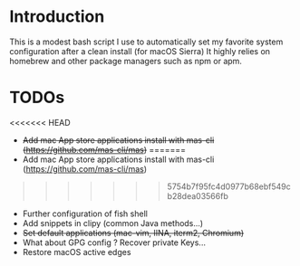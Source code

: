 # Introduction

This is a modest bash script I use to automatically set my favorite system configuration after a clean install (for macOS Sierra)
It highly relies on homebrew and other package managers such as npm or apm.

# TODOs

<<<<<<< HEAD
* ~~Add mac App store applications install with mas-cli (https://github.com/mas-cli/mas)~~
=======
* Add mac App store applications install with mas-cli (https://github.com/mas-cli/mas)
>>>>>>> 5754b7f95fc4d0977b68ebf549cb28dea03566fb
* Further configuration of fish shell
* Add snippets in clipy (common Java methods...)
* ~~Set default applications (mac-vim, IINA, iterm2, Chromium)~~
* What about GPG config ? Recover private Keys...
* Restore macOS active edges
